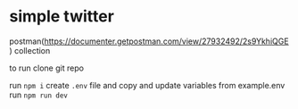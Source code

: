 # simple twitter

postman(https://documenter.getpostman.com/view/27932492/2s9YkhiQGE) collection

to run clone git repo

run `npm i`
create `.env` file and copy and update variables from example.env
run `npm run dev`
